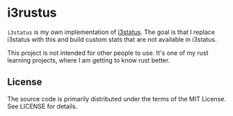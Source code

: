 i3rustus
========

`i3status` is my own  implementation of [i3status](https://github.com/i3/i3status).
The goal is that I replace i3status with this and build custom stats that are not available in i3status.

This project is not intended for other people to use.
It's one of my rust learning projects,
where I am getting to know rust better.

License
-------

The source code is primarily distributed under the terms of the MIT License.
See LICENSE for details.

